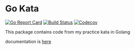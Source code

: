 # Go Kata

[![Go Report Card](https://goreportcard.com/badge/github.com/tatoonz/go-kata?style=flat-square)](https://goreportcard.com/report/github.com/tatoonz/go-kata)
[![Build Status](https://img.shields.io/travis/tatoonz/go-kata?style=flat-square)](https://travis-ci.org/tatoonz/go-kata)
[![Codecov](https://img.shields.io/codecov/c/github/tatoonz/go-kata?style=flat-square)](https://codecov.io/gh/tatoonz/go-kata)

This package contains code from my practice kata in Golang

documentation is [here](https://godoc.org/github.com/tatoonz/go-kata)
